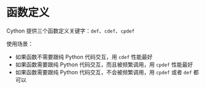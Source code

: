 # 函数定义

Cython 提供三个函数定义关键字：`def`、`cdef`、`cpdef`

使用场景：

- 如果函数不需要跟纯 Python 代码交互，用 `cdef` 性能最好
- 如果函数需要跟纯 Python 代码交互，而且被频繁调用，用 `cpdef` 性能最好
- 如果函数需要跟纯 Python 代码交互，不会被频繁调用，用 `cpdef` 或者 `def` 都可以
